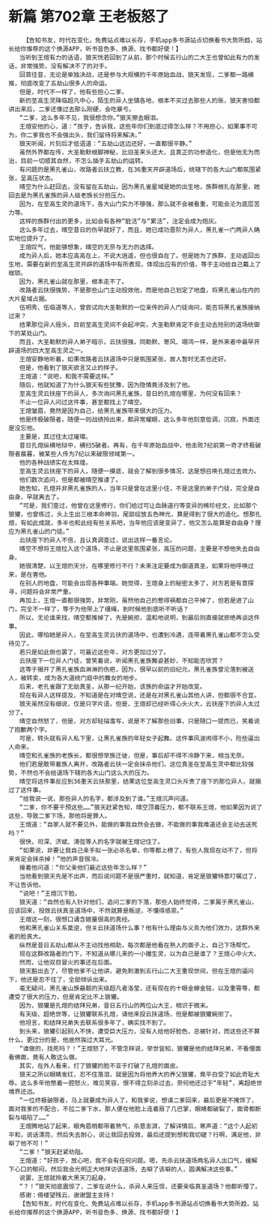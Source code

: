# 新篇 第702章 王老板怒了
        【告知书友，时代在变化，免费站点难以长存，手机app多书源站点切换看书大势所趋，站长给你推荐的这个换源APP，听书音色多、换源、找书都好使！】
       当听到王煊有力的话语，狼天恍若回到了从前，那个时候五行山的二大王也曾如此有力的发话，非常强势，没有解决不了的对手。
       回首往昔，无论是单独决战，还是参与大规模的千年原始血战，狼天发现，二爹都一路横推，彻底改变了五劫山很多人的命运。
       但是，时代不一样了，他有些担心二爹。
       新的至高生灵降临超凡中心，陌生的异人坐镇各地，根本不买过去那些人的账，狼天害怕都讲出来后，二爹还像过去那么刚硬，会吃暴亏。
       “二爹，这么多年不见，我很想念你。”狼天擦去眼泪。
       王煊安他的心，道：“孩子，告诉我，这些年你们到底过得怎么样？不用担心，如果事不可为，你二爹我也不会强出头，我们留待将来解决。”
       狼天听闻，片刻后才低语道：“五劫山这边还好，一直都很平静。”
       虽然外界都在传，大圣勒默根脚神秘，比旧圣来头还大，且真正的功参造化，但是他无为而治，目前一切顺其自然，不怎么插手五劫山的运转。
       有问题的是黑孔雀山，改路者云扶立教，在36重天开辟道场后，统辖下的各大山门都氛围紧张，呈高压状态。
       晴空为什么赶回去，没有留在五劫山，因为黑孔雀星域是她的出生地，族群根扎在那里，她回去是为黑孔雀族的异人级老族长分担压力。
       因为，在至高生灵的道场下，各大山门实力不够强，那么就不会被看重，可能会沦为底层苦力等。
       这样的族群付出的更多，比如会有各种“脏活”与“累活”，注定会成为炮灰。
       这么多年过去，晴空昔日的伤早就好了，而且，她已成功晋阶为异人，黑孔雀一门两异人确实地位提升了。
       王煊叹气，他能够想象，晴空的无奈与无力的选择。
       成为异人后，她本应高高在上，不说大逍遥，但也很自在了。但是她为了族群，主动返回出生地，需要在新的至高生灵开辟的道场中有所表现，体现出应有的价值，等于主动给自己戴上了枷锁。
       因为，黑孔雀山就在那里，根本走不了。
       改路者云扶很强势，不是那些山门主动投效他，而是他自己划定了地盘，将黑孔雀山在内的大片星域占据。
       伍明秀、伍临道等人，曾尝试向大圣勒默的一位亲传的异人门徒询问，能否将黑孔雀族接纳过来？
       结果那位异人摇头，目前至高生灵间不会起冲突，大圣勒默肯定不会主动去抢别的道场统御下的某处山门。
       而且，大圣勒默的异人弟子暗示，云扶很强，同勒默、寄风、翊鸿一样，是外来者中最早开辟道场的四大至高生灵之一。
       王煊安静地听着，如果改路者云扶道场中只是氛围紧张，故人暂时无恙也还好。
       但是，他看到了狼天欲言又止的样子。
       王煊道：“说吧，和我不需要这样。”
       随后，他就知道了为什么狼天有些犹豫，因为隐情竟涉及到了他。
       至高生灵云扶座下的异人，多次询问黑孔雀族，昔日的孔煊在哪里，为何没有回来？
       不止一位异人问过这件事，甚至都找上了晴空。
       王煊皱眉，竟然是因为自己，给黑孔雀族带来很大的压力。
       他是终极破限者，随便一则战绩拎出来，都异常耀眼，这么多年他刻意低调，沉寂，外面还是没忘他。
       主要是，其过往太过璀璨。
       昔日孔煊纵横地狱中，横扫5破者。再有，在千年原始血战中，他击败7纪前第一奇才终极破限者晨暮，被某些人传为7纪以来破限领域第一。
       他的各种战绩实在太辉煌。
       至高生灵云扶座下的异人，随便一摸底，就会了解到很多情况，这是想召唤孔煊过去效力。
       他们数次追问，但是都被晴空推诿了。
       她告知，孔煊并非黑孔雀族的人，当年只是曾在这里小住，不是这里的弟子门徒，完全是自由身，早就离去了。
       “可是，我们查过，他曾在这里修行，你们给过可让血脉道行等变异的稀珍经文，比如那个狼獾，也曾练过，头上生出三根本命神羽，尾部绽放五色神光，算是得到了很大的造化。想那孔煊，有如此成就，多半也和此经有些关系吧，当年他应该是变异了，他又怎么能算是自由身？理应为黑孔雀山的门徒。”
       云扶座下的异人不信，且认真调查过，说出这样一番言论。
       晴空不想将王煊拉入这个道场，不止是这里氛围紧张，高压的问题，主要是不想他失去自由身。
       她很清楚，以王煊的天分，在哪里修行不行？未来注定要成为御道真圣，如果将他呼唤过来，是在害他。
       在别人的地盘，可能会出现各种事端。她觉得，王煊身上的秘密太多了，对方若是有意探寻，问题将会非常严重。
       再加上，王煊一直都很强势，非常刚，虽然他自己的惹得祸都自己平掉了，但若是进了山门，完全不一样了，等于为他带上了缰绳，到时候他到底听不听话？
       所以，无论谁来找，晴空都推掉了，先是婉拒，温和地说明，到最后则直接就拒绝再谈这件事。
       因此，哪怕她是异人，在至高生灵云扶的道场中，也遭到冷遇，连带着黑孔雀山都不怎么受待见了。
       若只是如此倒也罢了，可最近这些年，对方更加过分了。
       云扶座下一位异人门徒，曾笑着说，听闻黑孔雀族舞姿甚妙，不知能否欣赏？
       这等于揭开了黑孔雀族血淋淋的伤疤，因为，很早以前的旧纪元，黑孔雀族曾沦落到被送人，被转卖，成为各大道统门庭中的舞女的地步。
       后来，老孔雀跟了无劫真圣，从那一纪开始，该族的命运才开始改变。
       现在有异人这样提及，不知道是在对晴空说，还是在对黑孔雀山其他人讲，但都很不合宜。
       狼天虽然没有细说，仅是只字片语，但是，王煊却已经听得心头火大，云扶座下的异人太过分了。
       晴空自然怒了，但是，对方却轻描澹写，说是不了解那些旧事，只是随口一提而已，笑着说了抱歉两个字。
       可是，转头就有异人私下里，让黑孔雀族的年轻女子起舞。这件事风波闹得不小，险些逼出人命来。
       晴空和孔雀族的老族长，都很想举族迁徙，但是，事后却不得不冷静下来，相当无奈。
       他们若是敢带着族人离开，改路者云扶一定会抹杀他们，这位真圣在至高生灵中都比较强势，不然也不会给道场下辖的各大山门这么大的压力。
       晴空将这件事反应到36重天云扶那里，结果这位至高生灵口头斥责了座下的那位异人，就揭过了这件事。
       “给我说一说，那些异人的名字，都涉及到了谁。”王煊沉声问道。
       “二爹，你不要干预这些……”狼天赶紧告知，晴空顶着压力，都不联系王煊，他如果因为说了这些，导致二爹下场，那他将是罪人。
       王煊道：“自家人就不要见外，能做的事我自然会去做，不能做的事我难道还会主动去送死吗？”
       很快，司深、济斌、清弦等人的名字就被王煊记住了。
       “如果说，非要让我自己亲手拟一张必杀名单，你等都上榜了，有些人我现在动不了，但将来肯定会抹杀掉！”他的声音很冷。
       接着他问道：“你父亲他们最近这些年怎么样？”
       当他看到狼天先是不出声，而后说问题不是很严重时，就知道，肯定是狼獾特意叮嘱过了，不让告诉他。
       “说吧！”王煊沉下脸。
       狼天道：“自然也有人针对他们，追问二爹的下落，那些人始终觉得，二爹属于黑孔雀山，应该回来，投效云扶真圣道场中，不然就算是叛逆，不懂得感恩。”
       王煊这一刻，很想口诵含娘量很高的真经。
       他和黑孔雀山关系莫逆，但关云扶道场什么事？他有什么理由与义务为他们效力，这群外来者的脸真大。
       纵然是昔日五劫山都从不主动找他相助，每次都是他看在熟人的面子上，自己下场帮忙。
       现在这群改路者的门下，不知道从哪儿来的一小撮生灵，以为自己是谁了？王煊心中火大。
       然而，让他双目冒火的事还在后面。
       狼天豁出去了，尽管他爹不让他讲，避免刺激到五行山二大王重现世间，但在王煊的逼问下，他还是忍不住了，全部倾诉出来。
       毫无疑问，黑孔雀山族最靓的天级超凡者洛莹，还有现在的十眼金蝉金铭，以及重霄等，都遭受了很大的压力，但是肯定比不上狼獾。
       因为，狼獾是孔煊的结拜兄弟，昔日五行山的两位山大王，相识于微末。
       有天级、超绝世等，让狼獾联系孔煊，请他来投云扶道场，但是都被狼獾婉拒了。
       他坦言，和结拜兄弟失去联系很多年了，确实找不到了。
       到头来，狼獾引起别人不快，遭受巨大压力，没有人给他好脸色，总被针对，而这些还不算什么，更过分的是，他居然挨过大耳光。
       “谁做的，找死吗？！”王煊怒了，不管怎样说，举世皆知，狼獾是他的结拜兄弟，不看僧面看佛面，竟有人敢这么做。
       其实，在外人看来，打了狼獾的脸不亚于打破了孔煊的面皮。
       狼天之所以眼睛发红，忍不住落泪，就是因为将他养大的养父狼獾，竟平白受了如此奇耻大辱。这么多年他憋着一腔怒火，难见笑容，恨不得立刻杀过去，奈何他还过于“年轻”，离超绝世境界还远。
       “一位终极破限者，马上就要成为异人了，和我爹说，想请二爹回来，最后更是不掩饰了，面对我爹的不配合，不拉二爹下水，那人便在他脸上连着扇了几巴掌，眼睛都破裂了，面骨都断裂与塌陷了……”
       王煊腾地站了起来，眼角眉梢都带着煞气，杀意澎湃，了解详情后，寒声道：“这个人起初平和，说话漂亮，然后失去耐心，说让我回去投效，最后还提到想和我切磋？行啊，满足他，非噼了他不可！”
       “二爹！”狼天赶紧劝阻。
       王煊道：“好孩子，放心吧，我不会有任何问题。嗯，先杀云扶道场两名异人出口气，缓解下心口的郁闷，然后我会光明正大地拜访该道场，去噼了该噼的人，圆满解决这些事。”
       说罢，王煊就拎着大黑天刀起身。
       “？！”狼天彻底震惊了，二爹在说什么，杀异人来压惊，还要亲临真圣道场？他都听懵了。
       感谢：倚楼望残云，谢谢盟主支持！
       【告知书友，时代在变化，免费站点难以长存，手机app多书源站点切换看书大势所趋，站长给你推荐的这个换源APP，听书音色多、换源、找书都好使！】
